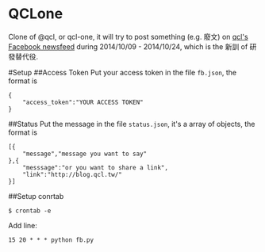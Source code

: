 QCLone
========

Clone of @qcl, or qcl-one, it will try to post something (e.g. 廢文) on [qcl's Facebook newsfeed](http://facebook.com/qingchengli.tw) 
during 2014/10/09 - 2014/10/24, which is the 新訓 of 研發替代役. 

#Setup
##Access Token
Put your access token in the file ``fb.json``, the format is

    {
        "access_token":"YOUR ACCESS TOKEN"
    }

##Status
Put the message in the file ``status.json``, it's a array of objects, the format is

    [{
        "message","message you want to say"
    },{
        "messsage":"or you want to share a link",
        "link":"http://blog.qcl.tw/"
    }]

##Setup conrtab

    $ crontab -e

Add line:

    15 20 * * * python fb.py
